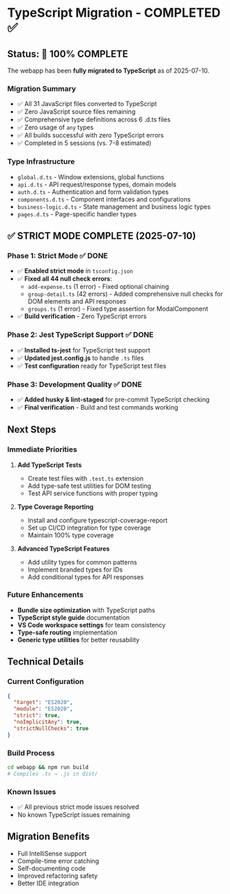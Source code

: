 # TypeScript Migration - COMPLETED ✅

## Status: 🎉 **100% COMPLETE**

The webapp has been **fully migrated to TypeScript** as of 2025-07-10.

### Migration Summary
- ✅ All 31 JavaScript files converted to TypeScript
- ✅ Zero JavaScript source files remaining
- ✅ Comprehensive type definitions across 6 .d.ts files
- ✅ Zero usage of `any` types
- ✅ All builds successful with zero TypeScript errors
- ✅ Completed in 5 sessions (vs. 7-8 estimated)

### Type Infrastructure
- `global.d.ts` - Window extensions, global functions
- `api.d.ts` - API request/response types, domain models
- `auth.d.ts` - Authentication and form validation types
- `components.d.ts` - Component interfaces and configurations
- `business-logic.d.ts` - State management and business logic types
- `pages.d.ts` - Page-specific handler types

## ✅ **STRICT MODE COMPLETE** (2025-07-10)

### Phase 1: Strict Mode ✅ DONE
- ✅ **Enabled strict mode** in `tsconfig.json` 
- ✅ **Fixed all 44 null check errors**:
  - `add-expense.ts` (1 error) - Fixed optional chaining
  - `group-detail.ts` (42 errors) - Added comprehensive null checks for DOM elements and API responses
  - `groups.ts` (1 error) - Fixed type assertion for ModalComponent
- ✅ **Build verification** - Zero TypeScript errors

### Phase 2: Jest TypeScript Support ✅ DONE
- ✅ **Installed ts-jest** for TypeScript test support
- ✅ **Updated jest.config.js** to handle `.ts` files
- ✅ **Test configuration** ready for TypeScript test files

### Phase 3: Development Quality ✅ DONE
- ✅ **Added husky & lint-staged** for pre-commit TypeScript checking
- ✅ **Final verification** - Build and test commands working

## Next Steps

### Immediate Priorities
1. **Add TypeScript Tests**
   - Create test files with `.test.ts` extension
   - Add type-safe test utilities for DOM testing
   - Test API service functions with proper typing

2. **Type Coverage Reporting**
   - Install and configure typescript-coverage-report
   - Set up CI/CD integration for type coverage
   - Maintain 100% type coverage

3. **Advanced TypeScript Features**
   - Add utility types for common patterns
   - Implement branded types for IDs
   - Add conditional types for API responses

### Future Enhancements
- **Bundle size optimization** with TypeScript paths
- **TypeScript style guide** documentation
- **VS Code workspace settings** for team consistency
- **Type-safe routing** implementation
- **Generic type utilities** for better reusability

## Technical Details

### Current Configuration
```json
{
  "target": "ES2020",
  "module": "ES2020",
  "strict": true,
  "noImplicitAny": true,
  "strictNullChecks": true
}
```

### Build Process
```bash
cd webapp && npm run build
# Compiles .ts → .js in dist/
```

### Known Issues
- ✅ All previous strict mode issues resolved
- No known TypeScript issues remaining

## Migration Benefits
- Full IntelliSense support
- Compile-time error catching
- Self-documenting code
- Improved refactoring safety
- Better IDE integration